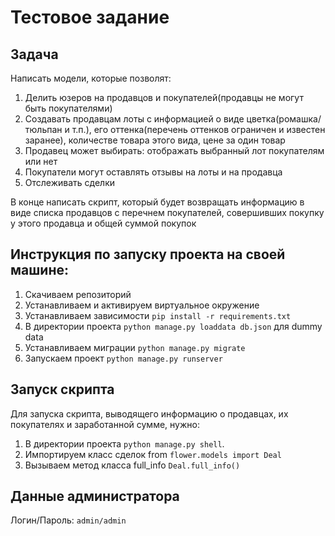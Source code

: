# Тестовое задание

## Задача

Написать модели, которые позволят:

1) Делить юзеров на продавцов и покупателей(продавцы не могут быть покупателями)
2) Создавать продавцам лоты с информацией о виде цветка(ромашка/тюльпан и т.п.), его оттенка(перечень оттенков ограничен и известен заранее), количестве товара этого вида, цене за один товар
3) Продавец может выбирать: отображать выбранный лот покупателям или нет
4) Покупатели могут оставлять отзывы на лоты и на продавца
5) Отслеживать сделки

В конце написать скрипт, который будет возвращать информацию в виде списка продавцов с перечнем покупателей, совершивших покупку у этого продавца и общей суммой покупок

## Инструкция по запуску проекта на своей машине:
1. Скачиваем репозиторий
2. Устанавливаем и активируем виртуальное окружение  
3. Устанавливаем зависимости `pip install -r requirements.txt`
4. В директории проекта `python manage.py loaddata db.json` для dummy data
5. Устанавливаем миграции `python manage.py migrate`
6. Запускаем проект `python manage.py runserver`

## Запуск скрипта

Для запуска скрипта, выводящего информацию о продавцах, их покупателях и заработанной сумме, нужно:

1. В директории проекта `python manage.py shell`.
2. Импортируем класс сделок from `flower.models import Deal`
3. Вызываем метод класса full_info `Deal.full_info()`

## Данные администратора
Логин/Пароль: `admin/admin`
